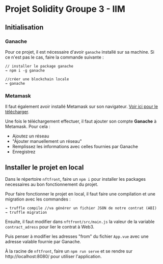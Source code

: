 # Projet Solidity Groupe 3 - IIM

## Initialisation 

### Ganache 
Pour ce projet, il est nécessaire d'avoir `ganache` installé sur sa machine. Si ce n'est pas le cas, faire la commande suivante : 

```
// installer le package ganache
→ npm i -g ganache 

//créer une blockchain locale
→ ganache
```

### Metamask

Il faut également avoir installé Metamask sur son navigateur. [Voir ici pour le télécharger](https://metamask.io/download/).

Une fois le téléchargement effectuer, il faut ajouter son compte **Ganache** à Metamask. Pour cela : 
- Ajoutez un réseau
- "Ajouter manuellement un réseau"
- Remplissez les informations avec celles fournies par Ganache
- Enregistrez

## Installer le projet en local

Dans le répertoire `nftfront`, faire un `npm i` pour installer les packages necessaires au bon fonctionnement du projet.

Pour faire fonctionner le projet en local, il faut faire une compilation et une migration avec les commandes : 
````
→ truffle compile //va générer un fichier JSON de notre contrat (ABI)
→ truffle migration
`````

Ensuite, il faut modifier dans `nftfront/src/main.js` la valeur de la variable `contract_adress` pour lier le contrat à Web3.

Puis penser à modifier les adresses "from" du fichier `App.vue` avec une adresse valable fournie par Ganache.

À la racine de `nftfront`, faire un `npm run serve` et se rendre sur http://localhost:8080/ pour utiliser l'application.

